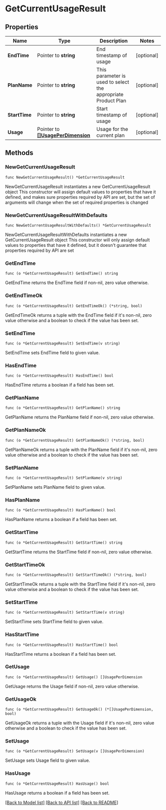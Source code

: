 # GetCurrentUsageResult

## Properties

Name | Type | Description | Notes
------------ | ------------- | ------------- | -------------
**EndTime** | Pointer to **string** | End timestamp of usage | [optional] 
**PlanName** | Pointer to **string** | This parameter is used to select the appropriate Product Plan | [optional] 
**StartTime** | Pointer to **string** | Start timestamp of usage | [optional] 
**Usage** | Pointer to [**[]UsagePerDimension**](UsagePerDimension.md) | Usage for the current plan | [optional] 

## Methods

### NewGetCurrentUsageResult

`func NewGetCurrentUsageResult() *GetCurrentUsageResult`

NewGetCurrentUsageResult instantiates a new GetCurrentUsageResult object
This constructor will assign default values to properties that have it defined,
and makes sure properties required by API are set, but the set of arguments
will change when the set of required properties is changed

### NewGetCurrentUsageResultWithDefaults

`func NewGetCurrentUsageResultWithDefaults() *GetCurrentUsageResult`

NewGetCurrentUsageResultWithDefaults instantiates a new GetCurrentUsageResult object
This constructor will only assign default values to properties that have it defined,
but it doesn't guarantee that properties required by API are set

### GetEndTime

`func (o *GetCurrentUsageResult) GetEndTime() string`

GetEndTime returns the EndTime field if non-nil, zero value otherwise.

### GetEndTimeOk

`func (o *GetCurrentUsageResult) GetEndTimeOk() (*string, bool)`

GetEndTimeOk returns a tuple with the EndTime field if it's non-nil, zero value otherwise
and a boolean to check if the value has been set.

### SetEndTime

`func (o *GetCurrentUsageResult) SetEndTime(v string)`

SetEndTime sets EndTime field to given value.

### HasEndTime

`func (o *GetCurrentUsageResult) HasEndTime() bool`

HasEndTime returns a boolean if a field has been set.

### GetPlanName

`func (o *GetCurrentUsageResult) GetPlanName() string`

GetPlanName returns the PlanName field if non-nil, zero value otherwise.

### GetPlanNameOk

`func (o *GetCurrentUsageResult) GetPlanNameOk() (*string, bool)`

GetPlanNameOk returns a tuple with the PlanName field if it's non-nil, zero value otherwise
and a boolean to check if the value has been set.

### SetPlanName

`func (o *GetCurrentUsageResult) SetPlanName(v string)`

SetPlanName sets PlanName field to given value.

### HasPlanName

`func (o *GetCurrentUsageResult) HasPlanName() bool`

HasPlanName returns a boolean if a field has been set.

### GetStartTime

`func (o *GetCurrentUsageResult) GetStartTime() string`

GetStartTime returns the StartTime field if non-nil, zero value otherwise.

### GetStartTimeOk

`func (o *GetCurrentUsageResult) GetStartTimeOk() (*string, bool)`

GetStartTimeOk returns a tuple with the StartTime field if it's non-nil, zero value otherwise
and a boolean to check if the value has been set.

### SetStartTime

`func (o *GetCurrentUsageResult) SetStartTime(v string)`

SetStartTime sets StartTime field to given value.

### HasStartTime

`func (o *GetCurrentUsageResult) HasStartTime() bool`

HasStartTime returns a boolean if a field has been set.

### GetUsage

`func (o *GetCurrentUsageResult) GetUsage() []UsagePerDimension`

GetUsage returns the Usage field if non-nil, zero value otherwise.

### GetUsageOk

`func (o *GetCurrentUsageResult) GetUsageOk() (*[]UsagePerDimension, bool)`

GetUsageOk returns a tuple with the Usage field if it's non-nil, zero value otherwise
and a boolean to check if the value has been set.

### SetUsage

`func (o *GetCurrentUsageResult) SetUsage(v []UsagePerDimension)`

SetUsage sets Usage field to given value.

### HasUsage

`func (o *GetCurrentUsageResult) HasUsage() bool`

HasUsage returns a boolean if a field has been set.


[[Back to Model list]](../README.md#documentation-for-models) [[Back to API list]](../README.md#documentation-for-api-endpoints) [[Back to README]](../README.md)



